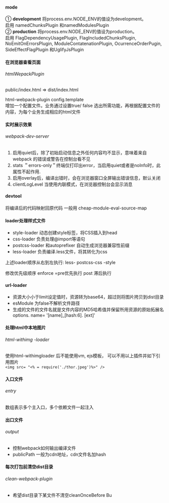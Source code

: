 #### mode
① **development**   将process.env.NODE_ENV的值设为development。   
启用
namedChunksPlugin 和namedModulesPlugin  
② **production**   将process.env.NODE_ENV的值设为production。  
启用
FlagDependencyUsagePlugin, FlagIncludedChunksPlugin, NoEmitOnErrorsPlugin,
ModuleContatenationPlugin, OcurrenceOrderPugin, SideEffectFlagPlugin 和UglifyJsPlugin  

#### 在浏览器查看页面   
###### htmlWepackPlugin  
public/index.html  => dist/index.html

html-webpack-plugin config.template  
增加一个配置文件。业务通过设置true/ false 选出所需功能，再根据配置文件的内容，为每个业务生成相应的html文件  

#### 实时展示效果 
###### webpack-dev-server  
1. 启用quiet后，除了初始启动信息之外任何内容均不显示，意味着来自webpack  的错误或警告在控制台看不见  
2. stats ＂errors-only＂终端仅打印出error，当启用quiet或者是noInfo时，此属性不起作用.  
3. 启用overlay后，编译出错时，会在浏览器窗口全屏输出错误信息，默认关闭  
4. clientLogLevel  当使用内联模式，在浏览器控制台会显示消息  

#### devtool  
将编译后的代码映射回原代码  一般用 cheap-module-eval-source-map   
#### loader处理样式文件
- style-loader 动态创建style标签，将CSS插入到head  
- css-loader 负责处理@import等语句  
- postcss-loader 和autoprefixer 自动生成浏览器兼容性前缀  
- less-loader 负责编译.less文件，将其转化为css  

上述loader顺序从右到左执行:  less- postcss-css -style  

修改优先级顺序 enforce =pre优先执行 post 滞后执行

#### url-loader 
- 资源大小小于limit设定值时，资源转为base64，超过则将图片挎贝到dist目录  
- esModule 为false不解析文件路径    
- 生成的文件的文件名就是文件内容的MD5哈希值并保留所用资源的原始拓展名  
options. name= '[name]_[hash:6]. [ext]'  

#### 处理html中本地图片
###### html-withimg -loader 
使用html-withimgloader 后不能使用vm, ejs模板，
可以不用以上插件并如下引用图片  
```<img src= "<% = require('./thor.jpeg')%>" />```

#### 入口文件
###### entry 
数组表示多个主入口，多个依赖文件一起注入  
#### 出口文件
###### output 
- 控制webpack如何输出编译文件  
- publicPath 一般为cdn地址，cdn文件名加hash

#### 每次打包前清空dist目录 
###### clean-webpack-plugin
- 希望dist目录下某文件不清空cleanOnceBefore Bu